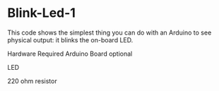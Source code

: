 # Blink-Led-1
This code shows the simplest thing you can do with an Arduino to see physical output: it blinks the on-board LED.

Hardware Required
Arduino Board
optional

LED

220 ohm resistor
